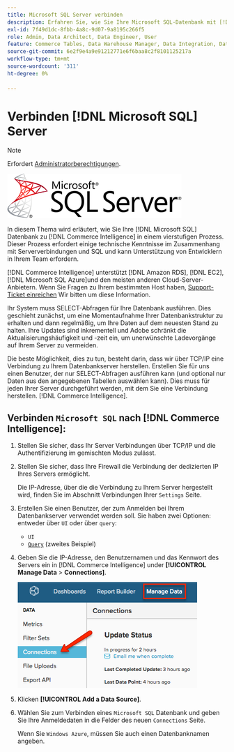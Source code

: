 ```yaml
---
title: Microsoft SQL Server verbinden
description: Erfahren Sie, wie Sie Ihre Microsoft SQL-Datenbank mit [!DNL Commerce Intelligence] in einem vierstufigen Prozess.
exl-id: 7f49d1dc-8fbb-4a8c-9d07-9a8195c266f5
role: Admin, Data Architect, Data Engineer, User
feature: Commerce Tables, Data Warehouse Manager, Data Integration, Data Import/Export, SQL Report Builder
source-git-commit: 6e2f9e4a9e91212771e6f6baa8c2f8101125217a
workflow-type: tm+mt
source-wordcount: '311'
ht-degree: 0%

---
```


# Verbinden [!DNL Microsoft SQL] Server

>[!NOTE]
>
>Erfordert [Administratorberechtigungen](../../../administrator/user-management/user-management.md).

![](../../../assets/MicrosoftSQLServer-logo.png)

In diesem Thema wird erläutert, wie Sie Ihre [!DNL Microsoft SQL] Datenbank zu [!DNL Commerce Intelligence] in einem vierstufigen Prozess. Dieser Prozess erfordert einige technische Kenntnisse im Zusammenhang mit Serververbindungen und SQL und kann Unterstützung von Entwicklern in Ihrem Team erfordern.

[!DNL Commerce Intelligence] unterstützt [!DNL Amazon RDS], [!DNL EC2], [!DNL Microsoft SQL Azure]und den meisten anderen Cloud-Server-Anbietern. Wenn Sie Fragen zu Ihrem bestimmten Host haben, [Support-Ticket einreichen](https://experienceleague.adobe.com/docs/commerce-knowledge-base/kb/troubleshooting/miscellaneous/mbi-service-policies.html) Wir bitten um diese Information.

Ihr System muss SELECT-Abfragen für Ihre Datenbank ausführen. Dies geschieht zunächst, um eine Momentaufnahme Ihrer Datenbankstruktur zu erhalten und dann regelmäßig, um Ihre Daten auf dem neuesten Stand zu halten. Ihre Updates sind inkrementell und Adobe schränkt die Aktualisierungshäufigkeit und -zeit ein, um unerwünschte Ladevorgänge auf Ihrem Server zu vermeiden.

Die beste Möglichkeit, dies zu tun, besteht darin, dass wir über TCP/IP eine Verbindung zu Ihrem Datenbankserver herstellen. Erstellen Sie für uns einen Benutzer, der nur SELECT-Abfragen ausführen kann (und optional nur Daten aus den angegebenen Tabellen auswählen kann). Dies muss für jeden Ihrer Server durchgeführt werden, mit dem Sie eine Verbindung herstellen. [!DNL Commerce Intelligence].

## Verbinden `Microsoft SQL` nach [!DNL Commerce Intelligence]:

1. Stellen Sie sicher, dass Ihr Server Verbindungen über TCP/IP und die Authentifizierung im gemischten Modus zulässt.

1. Stellen Sie sicher, dass Ihre Firewall die Verbindung der dedizierten IP Ihres Servers ermöglicht.

   Die IP-Adresse, über die die Verbindung zu Ihrem Server hergestellt wird, finden Sie im Abschnitt Verbindungen Ihrer `Settings` Seite.

1. Erstellen Sie einen Benutzer, der zum Anmelden bei Ihrem Datenbankserver verwendet werden soll. Sie haben zwei Optionen: entweder über `UI` oder über `query`:
   * `UI`
   * [`Query`](http://sqlserverplanet.com/security/add-user) (zweites Beispiel)

1. Geben Sie die IP-Adresse, den Benutzernamen und das Kennwort des Servers ein in [!DNL Commerce Intelligence] under **[!UICONTROL Manage Data** > **Connections]**.

   ![](../../../assets/manage-data-connections.png)

1. Klicken **[!UICONTROL Add a Data Source]**.

1. Wählen Sie zum Verbinden eines `Microsoft SQL` Datenbank und geben Sie Ihre Anmeldedaten in die Felder des neuen `Connections` Seite.

   Wenn Sie `Windows Azure`, müssen Sie auch einen Datenbanknamen angeben.
